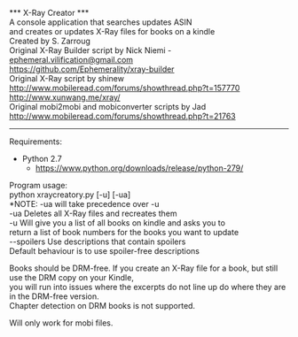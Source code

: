 *** X-Ray Creator ***  
A console application that searches updates ASIN  
and creates or updates X-Ray files for books on a kindle  
Created by S. Zarroug  
Original X-Ray Builder script  by Nick Niemi - ephemeral.vilification@gmail.com  
https://github.com/Ephemerality/xray-builder  
Original X-Ray script by shinew  
http://www.mobileread.com/forums/showthread.php?t=157770  
http://www.xunwang.me/xray/  
Original mobi2mobi and mobiconverter scripts by Jad  
http://www.mobileread.com/forums/showthread.php?t=21763  
  
**********************
   
Requirements:  
* Python 2.7  
  * https://www.python.org/downloads/release/python-279/  
  
Program usage:  
python xraycreatory.py [-u] [-ua]  
*NOTE: -ua will take precedence over -u  
-ua				Deletes all X-Ray files and recreates them  
-u 				Will give you a list of all books on kindle and asks you to  
				return a list of book numbers for the books you want to update  
--spoilers		Use descriptions that contain spoilers  
				Default behaviour is to use spoiler-free descriptions  
  
Books should be DRM-free. If you create an X-Ray file for a book, but still use the DRM copy on your Kindle,  
you will run into issues where the excerpts do not line up do where they are in the DRM-free version.  
Chapter detection on DRM books is not supported.  

Will only work for mobi files.  
